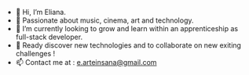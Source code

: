 - 👋 Hi, I’m Eliana.
- 👀 Passionate about music, cinema, art and technology.
- 🌱 I’m currently looking to grow and learn within an apprenticeship as full-stack developer.
- 💞️ Ready discover new technologies and to collaborate on new exiting challenges ! 
- 📫 Contact me at : e.arteinsana@gmail.com

<!---
Arteinsana7/Arteinsana7 is a ✨ special ✨ repository because its `README.md` (this file) appears on your GitHub profile.
You can click the Preview link to take a look at your changes.
--->
